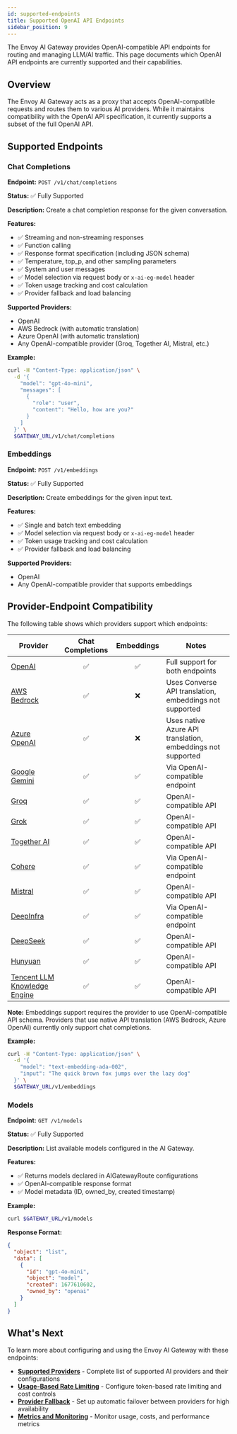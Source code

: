 ```yaml
---
id: supported-endpoints
title: Supported OpenAI API Endpoints
sidebar_position: 9
---
```


The Envoy AI Gateway provides OpenAI-compatible API endpoints for routing and managing LLM/AI traffic. This page documents which OpenAI API endpoints are currently supported and their capabilities.

## Overview

The Envoy AI Gateway acts as a proxy that accepts OpenAI-compatible requests and routes them to various AI providers. While it maintains compatibility with the OpenAI API specification, it currently supports a subset of the full OpenAI API.

## Supported Endpoints

### Chat Completions

**Endpoint:** `POST /v1/chat/completions`

**Status:** ✅ Fully Supported

**Description:** Create a chat completion response for the given conversation.

**Features:**
- ✅ Streaming and non-streaming responses
- ✅ Function calling
- ✅ Response format specification (including JSON schema)
- ✅ Temperature, top_p, and other sampling parameters
- ✅ System and user messages
- ✅ Model selection via request body or `x-ai-eg-model` header
- ✅ Token usage tracking and cost calculation
- ✅ Provider fallback and load balancing

**Supported Providers:**
- OpenAI
- AWS Bedrock (with automatic translation)
- Azure OpenAI (with automatic translation)
- Any OpenAI-compatible provider (Groq, Together AI, Mistral, etc.)

**Example:**
```bash
curl -H "Content-Type: application/json" \
  -d '{
    "model": "gpt-4o-mini",
    "messages": [
      {
        "role": "user",
        "content": "Hello, how are you?"
      }
    ]
  }' \
  $GATEWAY_URL/v1/chat/completions
```

### Embeddings

**Endpoint:** `POST /v1/embeddings`

**Status:** ✅ Fully Supported

**Description:** Create embeddings for the given input text.

**Features:**
- ✅ Single and batch text embedding
- ✅ Model selection via request body or `x-ai-eg-model` header
- ✅ Token usage tracking and cost calculation
- ✅ Provider fallback and load balancing

**Supported Providers:**
- OpenAI
- Any OpenAI-compatible provider that supports embeddings

## Provider-Endpoint Compatibility

The following table shows which providers support which endpoints:

| Provider | Chat Completions | Embeddings | Notes |
|----------|:----------------:|:----------:|-------|
| [OpenAI](https://platform.openai.com/docs/api-reference) | ✅ | ✅ | Full support for both endpoints |
| [AWS Bedrock](https://docs.aws.amazon.com/bedrock/latest/APIReference/) | ✅ | ❌ | Uses Converse API translation, embeddings not supported |
| [Azure OpenAI](https://learn.microsoft.com/en-us/azure/ai-services/openai/reference) | ✅ | ❌ | Uses native Azure API translation, embeddings not supported |
| [Google Gemini](https://ai.google.dev/gemini-api/docs/openai) | ✅ | ✅ | Via OpenAI-compatible endpoint |
| [Groq](https://console.groq.com/docs/openai) | ✅ | ✅ | OpenAI-compatible API |
| [Grok](https://docs.x.ai/docs/api-reference) | ✅ | ✅ | OpenAI-compatible API |
| [Together AI](https://docs.together.ai/docs/openai-api-compatibility) | ✅ | ✅ | OpenAI-compatible API |
| [Cohere](https://docs.cohere.com/v2/docs/compatibility-api) | ✅ | ✅ | Via OpenAI-compatible endpoint |
| [Mistral](https://docs.mistral.ai/api/) | ✅ | ✅ | OpenAI-compatible API |
| [DeepInfra](https://deepinfra.com/docs/inference) | ✅ | ✅ | Via OpenAI-compatible endpoint |
| [DeepSeek](https://api-docs.deepseek.com/) | ✅ | ✅ | OpenAI-compatible API |
| [Hunyuan](https://cloud.tencent.com/document/product/1729/111007) | ✅ | ✅ | OpenAI-compatible API |
| [Tencent LLM Knowledge Engine](https://www.tencentcloud.com/document/product/1255/70381) | ✅ | ✅ | OpenAI-compatible API |

**Note:** Embeddings support requires the provider to use OpenAI-compatible API schema. Providers that use native API translation (AWS Bedrock, Azure OpenAI) currently only support chat completions.

**Example:**
```bash
curl -H "Content-Type: application/json" \
  -d '{
    "model": "text-embedding-ada-002",
    "input": "The quick brown fox jumps over the lazy dog"
  }' \
  $GATEWAY_URL/v1/embeddings
```

### Models

**Endpoint:** `GET /v1/models`

**Status:** ✅ Fully Supported

**Description:** List available models configured in the AI Gateway.

**Features:**
- ✅ Returns models declared in AIGatewayRoute configurations
- ✅ OpenAI-compatible response format
- ✅ Model metadata (ID, owned_by, created timestamp)

**Example:**
```bash
curl $GATEWAY_URL/v1/models
```

**Response Format:**
```json
{
  "object": "list",
  "data": [
    {
      "id": "gpt-4o-mini",
      "object": "model",
      "created": 1677610602,
      "owned_by": "openai"
    }
  ]
}
```


## What's Next

To learn more about configuring and using the Envoy AI Gateway with these endpoints:

- **[Supported Providers](./supported-providers.md)** - Complete list of supported AI providers and their configurations
- **[Usage-Based Rate Limiting](./capabilities/usage-based-ratelimiting.md)** - Configure token-based rate limiting and cost controls
- **[Provider Fallback](./capabilities/fallback.md)** - Set up automatic failover between providers for high availability
- **[Metrics and Monitoring](./capabilities/metrics.md)** - Monitor usage, costs, and performance metrics
